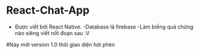 # React-Chat-App
- Được viết bởi React Native.
-Database là firebase
-Làm biếng quá chừng nào siêng viết nốt đoạn sau
:V

#Này mới version 1.0 thôi giao diện hơi phèn
